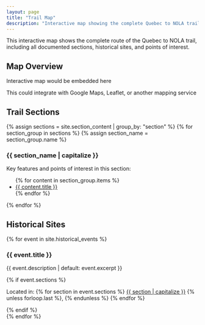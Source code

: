 ```yaml
---
layout: page
title: "Trail Map"
description: "Interactive map showing the complete Quebec to NOLA trail route and key points of interest"
---
```


This interactive map shows the complete route of the Quebec to NOLA trail, including all documented sections, historical sites, and points of interest.

## Map Overview

<div class="map-container">
  <div class="map-placeholder">
    <p>Interactive map would be embedded here</p>
    <p>This could integrate with Google Maps, Leaflet, or another mapping service</p>
  </div>
</div>

## Trail Sections

{% assign sections = site.section_content | group_by: "section" %}
{% for section_group in sections %}
  {% assign section_name = section_group.name %}
  <div class="map-section">
    <h3>{{ section_name | capitalize }}</h3>
    <p>Key features and points of interest in this section:</p>
    <ul>
      {% for content in section_group.items %}
        <li><a href="{{ content.url }}">{{ content.title }}</a></li>
      {% endfor %}
    </ul>
  </div>
{% endfor %}

## Historical Sites

{% for event in site.historical_events %}
  <div class="historical-site">
    <h3>{{ event.title }}</h3>
    <p>{{ event.description | default: event.excerpt }}</p>
    {% if event.sections %}
      <p>Located in: 
        {% for section in event.sections %}
          <a href="{{ '/sections/' | relative_url }}{{ section }}/">{{ section | capitalize }}</a>
          {% unless forloop.last %}, {% endunless %}
        {% endfor %}
      </p>
    {% endif %}
  </div>
{% endfor %}

